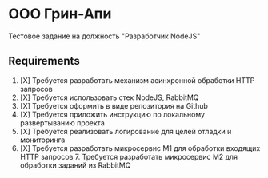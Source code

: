 # ООО Грин-Апи
Тестовое задание на должность "Разработчик NodeJS"

## Requirements
1. [X] Требуется разработать механизм асинхронной обработки HTTP запросов
2. [X] Требуется использовать стек NodeJS, RabbitMQ
3. [X] Требуется оформить в виде репозитория на Github
4. [X] Требуется приложить инструкцию по локальному развертыванию проекта
5. [X] Требуется реализовать логирование для целей отладки и мониторинга
6. [X] Требуется разработать микросервис М1 для обработки входящих HTTP запросов 7. Требуется разработать микросервис М2 для обработки заданий из RabbitMQ 

